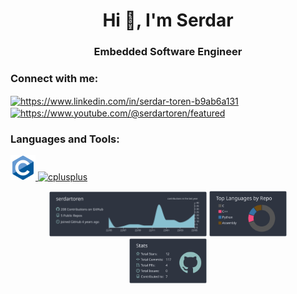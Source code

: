 <h1 align="center">Hi 👋, I'm Serdar</h1>
<h3 align="center">Embedded Software Engineer</h3>

<h3 align="left">Connect with me:</h3>
<p align="left">
<a href="https://www.linkedin.com/in/serdar-toren-b9ab6a131" target="blank"><img align="center" src="https://raw.githubusercontent.com/rahuldkjain/github-profile-readme-generator/master/src/images/icons/Social/linked-in-alt.svg" alt="https://www.linkedin.com/in/serdar-toren-b9ab6a131" height="30" width="40" /></a>
<a href="https://www.youtube.com/@serdartoren/featured" target="blank"><img align="center" src="https://raw.githubusercontent.com/rahuldkjain/github-profile-readme-generator/master/src/images/icons/Social/youtube.svg" alt="https://www.youtube.com/@serdartoren/featured" height="30" width="40" /></a>
</p>

<h3 align="left">Languages and Tools:</h3>
<p align="left"> <a href="https://www.cprogramming.com/" target="_blank" rel="noreferrer"> <img src="https://raw.githubusercontent.com/devicons/devicon/master/icons/c/c-original.svg" alt="c" width="40" height="40"/> </a> <a href="https://www.freertos.org/" target="_blank" rel="noreferrer"> <img src="https://upload.wikimedia.org/wikipedia/commons/3/3e/FreeRTOS_logo_2005.svg" alt="cplusplus" width="103" height="40"/> </a> </p>

<div align="center" >
  
<img src="https://raw.githubusercontent.com/serdartoren/CARD_TEST/master/profile-summary-card-output/nord_dark/0-profile-details.svg"  width="50%">
<img src="https://raw.githubusercontent.com/serdartoren/CARD_TEST/master/profile-summary-card-output/nord_dark/1-repos-per-language.svg" width="24.5%">
<img src="https://raw.githubusercontent.com/serdartoren/CARD_TEST/master/profile-summary-card-output/nord_dark/3-stats.svg" width="24.5%">

</a>

